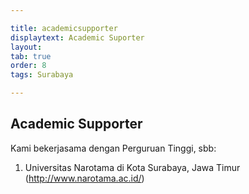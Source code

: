 ```yaml
---

title: academicsupporter
displaytext: Academic Suporter
layout:
tab: true
order: 8
tags: Surabaya

---
```


## Academic Supporter

Kami bekerjasama dengan Perguruan Tinggi, sbb:<br>
1. Universitas Narotama di Kota Surabaya, Jawa Timur (http://www.narotama.ac.id/)